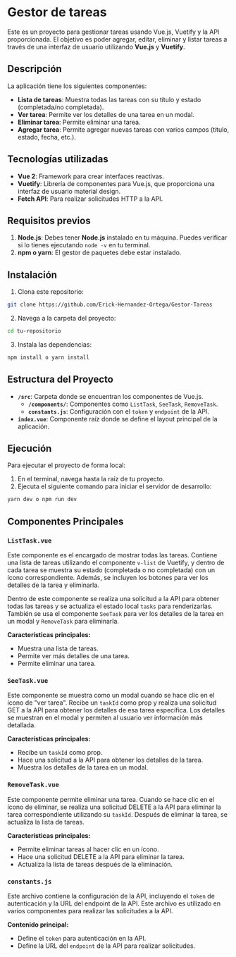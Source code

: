 # Gestor de tareas

Este es un proyecto para gestionar tareas usando Vue.js, Vuetify y la API proporcionada. El objetivo es poder agregar, editar, eliminar y listar tareas a través de una interfaz de usuario utilizando **Vue.js** y **Vuetify**.

## Descripción

La aplicación tiene los siguientes componentes:

- **Lista de tareas**: Muestra todas las tareas con su título y estado (completada/no completada).
- **Ver tarea**: Permite ver los detalles de una tarea en un modal.
- **Eliminar tarea**: Permite eliminar una tarea.
- **Agregar tarea**: Permite agregar nuevas tareas con varios campos (título, estado, fecha, etc.).

## Tecnologías utilizadas

- **Vue 2**: Framework para crear interfaces reactivas.
- **Vuetify**: Librería de componentes para Vue.js, que proporciona una interfaz de usuario material design.
- **Fetch API**: Para realizar solicitudes HTTP a la API.

## Requisitos previos

1. **Node.js**: Debes tener **Node.js** instalado en tu máquina. Puedes verificar si lo tienes ejecutando `node -v` en tu terminal.
2. **npm o yarn**: El gestor de paquetes debe estar instalado.

## Instalación

1. Clona este repositorio:

```bash
git clone https://github.com/Erick-Hernandez-Ortega/Gestor-Tareas
```
2. Navega a la carpeta del proyecto:

```bash
cd tu-repositorio
```
3. Instala las dependencias:

```bash
npm install o yarn install
```

## Estructura del Proyecto

- **`/src`**: Carpeta donde se encuentran los componentes de Vue.js.
  - **`/components/`**: Componentes como `ListTask`, `SeeTask`, `RemoveTask`.
  - **`constants.js`**: Configuración con el `token` y `endpoint` de la API.
- **`index.vue`**: Componente raíz donde se define el layout principal de la aplicación.

## Ejecución

Para ejecutar el proyecto de forma local:

1. En el terminal, navega hasta la raíz de tu proyecto.
2. Ejecuta el siguiente comando para iniciar el servidor de desarrollo:

```bash
yarn dev o npm run dev
```

## Componentes Principales

### `ListTask.vue`

Este componente es el encargado de mostrar todas las tareas. Contiene una lista de tareas utilizando el componente `v-list` de Vuetify, y dentro de cada tarea se muestra su estado (completada o no completada) con un ícono correspondiente. Además, se incluyen los botones para ver los detalles de la tarea y eliminarla. 

Dentro de este componente se realiza una solicitud a la API para obtener todas las tareas y se actualiza el estado local `tasks` para renderizarlas. También se usa el componente `SeeTask` para ver los detalles de la tarea en un modal y `RemoveTask` para eliminarla.

**Características principales:**
- Muestra una lista de tareas.
- Permite ver más detalles de una tarea.
- Permite eliminar una tarea.

### `SeeTask.vue`

Este componente se muestra como un modal cuando se hace clic en el ícono de "ver tarea". Recibe un `taskId` como prop y realiza una solicitud GET a la API para obtener los detalles de esa tarea específica. Los detalles se muestran en el modal y permiten al usuario ver información más detallada.

**Características principales:**
- Recibe un `taskId` como prop.
- Hace una solicitud a la API para obtener los detalles de la tarea.
- Muestra los detalles de la tarea en un modal.

### `RemoveTask.vue`

Este componente permite eliminar una tarea. Cuando se hace clic en el ícono de eliminar, se realiza una solicitud DELETE a la API para eliminar la tarea correspondiente utilizando su `taskId`. Después de eliminar la tarea, se actualiza la lista de tareas.

**Características principales:**
- Permite eliminar tareas al hacer clic en un ícono.
- Hace una solicitud DELETE a la API para eliminar la tarea.
- Actualiza la lista de tareas después de la eliminación.

### `constants.js`

Este archivo contiene la configuración de la API, incluyendo el `token` de autenticación y la URL del endpoint de la API. Este archivo es utilizado en varios componentes para realizar las solicitudes a la API. 

**Contenido principal:**
- Define el `token` para autenticación en la API.
- Define la URL del `endpoint` de la API para realizar solicitudes.
